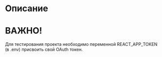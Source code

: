 # Описание

# ВАЖНО!
Для тестирования проекта необходимо переменной REACT_APP_TOKEN (в .env) присвоить свой OAuth токен.
